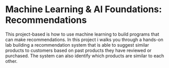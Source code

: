 # Machine Learning & AI Foundations: Recommendations
This project-based is how to use machine learning to build programs that can make recommendations. In this project i walks you through a hands-on lab building a recommendation system that is able to suggest similar products to customers based on past products they have reviewed or purchased. The system can also identify which products are similar to each other.
